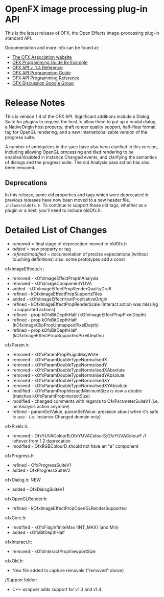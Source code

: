 # OpenFX image processing plug-in API

This is the latest release of OFX, the Open Effects image-processing plug-in standard API.

Documentation and more info can be found at:

* [The OFX Association website](http://openeffects.org)
* [OFX Programming Guide By Example](https://github.com/ofxa/openfx/tree/master/Guide)
* [OFX API v. 1.4 Reference](http://openeffects.org/documentation/api_doc)
* [OFX API Programming Guide](http://openeffects.org/documentation/guide)
* [OFX API Programming Reference](http://openeffects.org/documentation/reference)
* [OFX Discussion Google Group](https://groups.google.com/forum/#!forum/ofx-discussion)

# Release Notes

This is version 1.4 of the OFX API.  Significant additions include a
Dialog Suite for plugins to request the host to allow them to put up a
modal dialog, a NativeOrigin host property, draft render quality
support, half-float format tag for OpenGL rendering, and a new
internationalizable version of the progress suite.

A number of ambiguities in the spec have also been clarified in this
version, including allowing OpenGL processing and tiled rendering to
be enabled/disabled in Instance Changed events, and clarifying the
semantics of dialogs and the progress suite.  The old Analysis pass
action has also been removed.

## Deprecations

In this release, some old properties and tags which were deprecated in
previous releases have now been moved to a new header file, `include/oldOfx.h`.
To continue to support those old tags, whether as a plugin or a host,
you'll need to include oldOfx.h.

# Detailed List of Changes

* _removed_ = final stage of deprecation: moved to oldOfx.h
* _added_ = new property or tag
* _refined/modified_ = documentation of precise expectations (without touching definitions)
also:   some prototypes add a const

ofxImageEffects.h :

* removed -  kOfxImageEffectPropInAnalysis
* removed -  kOfxImageComponentYUVA
* added   -  kOfxImageEffectPropRenderQualityDraft
* refined -  kOfxImageEffectPropSupportsTiles
* added   -  kOfxImageEffectHostPropNativeOrigin
* refined -  kOfxImageEffectPropRenderScale (Interact action was missing in supported actions)
* refined -  prop kOfxBitDepthHalf (kOfxImageEffectPropPixelDepth)
* refined -  prop kOfxBitDepthHalf (kOfxImageClipPropUnmappedPixelDepth)
* refined -  prop kOfxBitDepthHalf (kOfxImageEffectPropSupportedPixelDepths)

ofxParam.h:

* removed - kOfxParamPropPluginMayWrite
* removed - kOfxParamDoubleTypeNormalisedX
* removed - kOfxParamDoubleTypeNormalisedY
* removed - kOfxParamDoubleTypeNormalisedXAbsolute
* removed - kOfxParamDoubleTypeNormalisedYAbsolute
* removed - kOfxParamDoubleTypeNormalisedXY
* removed - kOfxParamDoubleTypeNormalisedXYAbsolute
* modified - kOfxParamPropInteractMinimumSize is now a double (matches kOfxParamPropInteractSize)
* modified - changed comments with regards to OfxParameterSuiteV1 (i.e. no Analysis action anymore)
* refined - paramGetValue, paramSetValue: precision about when it's safe to use - i.e. Instance Changed domain only)

ofxPixels.h:

* removed - OfxYUVAColourB;OfxYUVAColourS;OfxYUVAColourF // leftover from 1.2 deprecation
* modified - OfxRGBColourD should not have an "a" component

ofxProgress.h:

* refined - OfxProgressSuiteV1
* added - OfxProgressSuiteV2

ofxDialog.h: NEW

* added - OfxDialogSuiteV1

ofxOpenGLRender.h:

* refined - kOfxImageEffectPropOpenGLRenderSupported

ofxCore.h:

* modified - kOfxFlagInfiniteMax (INT_MAX)  (and Min)
* added - kOfxBitDepthHalf

ofxInteract.h:

* removed - kOfxInteractPropViewportSize

ofxOld.h:

* New file added to capture removals ("removed" above)

/Support folder:
* C++ wrapper adds support for v1.3 and v1.4
